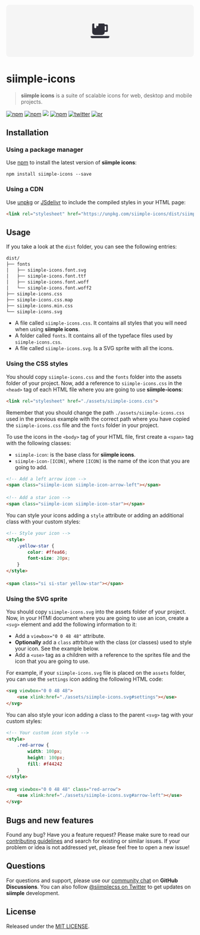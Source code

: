 [![siimple](../../header.svg)](https://www.siimple.xyz)

# siimple-icons

> **siimple icons** is a suite of scalable icons for web, desktop and mobile projects.

[![npm](https://img.shields.io/npm/v/siimple-icons.svg?style=flat-square)](https://www.npmjs.com/package/siimple-icons)
[![npm](https://img.shields.io/npm/dt/siimple-icons.svg?style=flat-square)](https://www.npmjs.com/package/@siimple-icons)
[![](https://data.jsdelivr.com/v1/package/npm/siimple-icons/badge)](https://www.jsdelivr.com/package/npm/siimple-icons)
[![npm](https://img.shields.io/npm/l/siimple-icons.svg?style=flat-square)](https://github.com/siimple/siimple)
[![twitter](https://img.shields.io/badge/Twitter-%40siimplecss-blue.svg?style=flat-square)](https://twitter.com/siimplecss)
[![pr](https://img.shields.io/badge/PRs-welcome-brightgreen.svg?style=flat-square)](https://github.com/siimple/siimple)

## Installation 

### Using a package manager

Use [npm](https://npmjs.com) to install the latest version of **siimple icons**:

```
npm install siimple-icons --save
```

### Using a CDN

Use [unpkg](https://unpkg.com/siimple-icons) or [JSdelivr](https://www.jsdelivr.com/package/npm/siimple-icons) to include the compiled styles in your HTML page:

```html
<link rel="stylesheet" href="https://unpkg.com/siimple-icons/dist/siimple-icons.min.css" />
```

## Usage

If you take a look at the `dist` folder, you can see the following entries: 

```
dist/
├── fonts
│   ├── siimple-icons.font.svg
│   ├── siimple-icons.font.ttf
│   ├── siimple-icons.font.woff
│   └── siimple-icons.font.woff2
├── siimple-icons.css
├── siimple-icons.css.map
├── siimple-icons.min.css
└── siimple-icons.svg
```

- A file called `siimple-icons.css`. It contains all styles that you will need when using **siimple icons**.
- A folder called `fonts`. It contains all of the typeface files used by `siimple-icons.css`.
- A file called `siimple-icons.svg`. Is a SVG sprite with all the icons.


### Using the CSS styles

You should copy `siimple-icons.css` and the `fonts` folder into the assets folder of your project. Now, add a reference to `siimple-icons.css` in the `<head>` tag of each HTML file where you are going to use **siimple-icons**: 

```html
<link rel="stylesheet" href="./assets/siimple-icons.css">
```

Remember that you should change the path `./assets/siimple-icons.css` used in the previous example with the correct path where you have copied the `siimple-icons.css` file and the `fonts` folder in your project. 

To use the icons in the `<body>` tag of your HTML file, first create a `<span>` tag with the following classes: 

- `siimple-icon`: is the base class for **siimple icons**.
- `siimple-icon-[ICON]`, where `[ICON]` is the name of the icon that you are going to add.  

```html 
<!-- Add a left arrow icon -->
<span class="siimple-icon siimple-icon-arrow-left"></span>

<!-- Add a star icon -->
<span class="siimple-icon siimple-icon-star"></span>
```

You can style your icons adding a `style` attribute or adding an additional class with your custom styles: 

```html 
<!-- Style your icon -->
<style>
    .yellow-star {
        color: #ffea66;
        font-size: 20px;
    }
</style>

<span class="si si-star yellow-star"></span>
```


### Using the SVG sprite

You should copy `siimple-icons.svg` into the assets folder of your project. Now, in your HTMl document where you are going to use an icon, create a `<svg>` element and add the following information to it:

- Add a `viewbox="0 0 48 48"` attribute.
- **Optionally** add a `class` attrbitue with the class (or classes) used to style your icon. See the example below.
- Add a `<use>` tag as a children with a reference to the sprites file and the icon that you are going to use.

For example, if your `siimple-icons.svg` file is placed on the `assets` folder, you can use the `settings` icon adding the following HTML code: 

```html
<svg viewbox="0 0 48 48">
    <use xlink:href="./assets/siimple-icons.svg#settings"></use>
</svg>
```

You can also style your icon adding a class to the parent `<svg>` tag with your custom styles:

```html
<!-- Your custom icon style -->
<style>
    .red-arrow {
        width: 100px;
        height: 100px;
        fill: #f44242
    }
</style>

<svg viewbox="0 0 48 48" class="red-arrow">
    <use xlink:href="./assets/siimple-icons.svg#arrow-left"></use>
</svg>
```

## Bugs and new features

Found any bug? Have you a feature request? Please make sure to read our [contributing guidelines](https://github.com/siimple/siimple/blob/develop/CONTRIBUTING.md) and search for existing or similar issues. 
If your problem or idea is not addressed yet, please feel free to open a new issue!


## Questions 

For questions and support, please use our [community chat](https://github.com/siimple/siimple/discussions) on **GitHub Discussions**. 
You can also follow [@siimplecss on Twitter](https://twitter.com/siimplecss) to get updates on **siimple** development.

## License

Released under the [MIT LICENSE](../../LICENSE).

